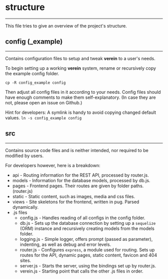 # structure
----------
This file tries to give an overview of the project's structure.

## config (_example)
----------
Contains configuration files to setup and tweak __verein__ to a user's needs.

To begin setting up a working __verein__ system, rename or recursively copy the
example config folder.

`cp -R config_example config`

Then adjust all config files in it according to your needs. Config files should
have enough comments to make them self-explanatory. (In case they are not,
please open an issue on Github.)

Hint for developers: A symlink is handy to avoid copying changed default values.
`ln -s config_example config`

## src
----------
Contains source code files and is neither intended, nor required to be modified
by users.

For developers however, here is a breakdown:

* api - Routing information for the REST API, processed by router.js.
* models - Information for the database models, processed by db.js.
* pages - Frontend pages. Their routes are given by folder paths. (router.js)
* static - Static content, such as images, media and css files.
* views - Site skeletons for the frontend, written in pug. Parsed dynamically.
* .js files
  - config.js - Handles reading of all configs in the config folder.
  - db.js - Sets up the database connection by setting up a `sequelize` (ORM)
    instance and recursively creating models from the models folder.
  - logging.js - Simple logger, offers prompt (passed as parameter), indenting,
    as well as debug and error levels.
  - router.js - Configures `express`, a module used for routing. Sets up routes
    for the API, dynamic pages, static content, favicon and 404 sites.
  - server.js - Starts the server, using the bindings set up by router.js.
  - verein.js - Starting point that calls the other .js files in order.
